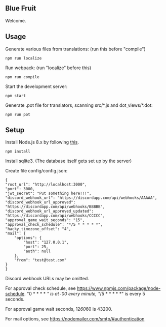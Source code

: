 Blue Fruit
---

Welcome.

Usage
---
Generate various files from translations: (run this before "compile")
```
npm run localize
```

Run webpack: (run "localize" before this)
```
npm run compile
```

Start the development server:
```
npm start
```

Generate .pot file for translators, scanning src/\*.js and dot_views/\*.dot:
```
npm run pot
```

Setup
---

Install Node.js 8.x by following [this](https://nodejs.org/en/download/package-manager/).

```
npm install
```

Install sqlite3. (The database itself gets set up by the server)

Create file config/config.json:

```
{
"root_url": "http://localhost:3000",
"port": 3000,
"jwt_secret": "Put something here!!!",
"discord_webhook_url": "https://discordapp.com/api/webhooks/AAAAA",
"discord_webhook_url_approved": "https://discordapp.com/api/webhooks/BBBBB",
"discord_webhook_url_approved_updated": "https://discordapp.com/api/webhooks/CCCCC",
"approval_game_wait_seconds": "15",
"approval_check_schedule": "*/5 * * * * *",
"hacky_timezone_offset": "4",
"mail": {
    "options": {
        "host": "127.0.0.1",
        "port": 25,
        "auth": null
    },
    "from": "test@test.com"
}
}
```

Discord webhook URLs may be omitted.

For approval check schedule, see https://www.npmjs.com/package/node-schedule. "0 * * * * *" is at :00 every minute, "*/5 * * * * *" is every 5 seconds.

For approval game wait seconds, 12*60*60 is 43200.

For mail options, see https://nodemailer.com/smtp/#authentication

